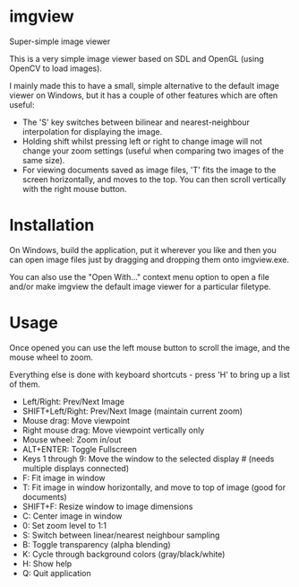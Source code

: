 # imgview
Super-simple image viewer

This is a very simple image viewer based on SDL and OpenGL (using OpenCV to load images).

I mainly made this to have a small, simple alternative to the default image viewer on Windows, but it has a couple of other features which are often useful:
* The 'S' key switches between bilinear and nearest-neighbour interpolation for displaying the image.
* Holding shift whilst pressing left or right to change image will not change your zoom settings (useful when comparing two images of the same size).
* For viewing documents saved as image files, 'T' fits the image to the screen horizontally, and moves to the top. You can then scroll vertically with the right mouse button.

# Installation

On Windows, build the application, put it wherever you like and then you can open image files just by dragging and dropping them onto imgview.exe.

You can also use the "Open With..." context menu option to open a file and/or make imgview the default image viewer for a particular filetype.

# Usage

Once opened you can use the left mouse button to scroll the image, and the mouse wheel to zoom.

Everything else is done with keyboard shortcuts - press 'H' to bring up a list of them.

* Left/Right: Prev/Next Image
* SHIFT+Left/Right: Prev/Next Image (maintain current zoom)
* Mouse drag: Move viewpoint
* Right mouse drag: Move viewpoint vertically only
* Mouse wheel: Zoom in/out
* ALT+ENTER: Toggle Fullscreen
* Keys 1 through 9: Move the window to the selected display # (needs multiple displays connected)
* F: Fit image in window
* T: Fit image in window horizontally, and move to top of image (good for documents)
* SHIFT+F: Resize window to image dimensions
* C: Center image in window
* 0: Set zoom level to 1:1
* S: Switch between linear/nearest neighbour sampling
* B: Toggle transparency (alpha blending)
* K: Cycle through background colors (gray/black/white)
* H: Show help
* Q: Quit application
